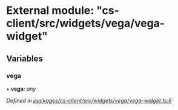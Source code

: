 # External module: "cs-client/src/widgets/vega/vega-widget"

## Variables

###  vega

• **vega**: *any*

*Defined in [packages/cs-client/src/widgets/vega/vega-widget.ts:6](https://github.com/TNOCS/csnext/blob/34474da7/packages/cs-client/src/widgets/vega/vega-widget.ts#L6)*
